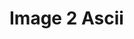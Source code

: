 # Image 2 Ascii

<!--
triming a extension
https://stackoverflow.com/questions/4250364/how-to-trim-a-file-extension-from-a-string-in-javascript

template string
https://wanago.io/2018/10/22/concatenating-strings-with-template-literals-tagged-templates/



Generated an image with from a canva
https://stackoverflow.com/questions/33668608/generate-an-image-of-a-div-and-save-as


Git hub list of Ascii
https://github.com/moul/awesome-ascii-art

code pen
https://codepen.io/rightbrainpapi/pen/jOPxazG

https://codepen.io/rightbrainpapi/pen/MWwGrjL



 -->
